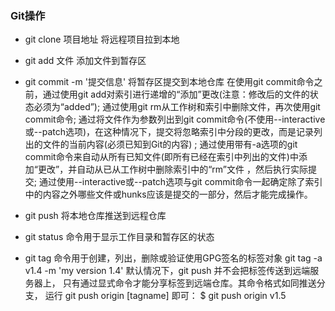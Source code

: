 ### Git操作
- git clone 项目地址                            将远程项目拉到本地
- git add 文件                                  添加文件到暂存区
- git commit -m '提交信息'                      将暂存区提交到本地仓库
    在使用git commit命令之前，通过使用git add对索引进行递增的“添加”更改(注意：修改后的文件的状态必须为“added”);
    通过使用git rm从工作树和索引中删除文件，再次使用git commit命令;
    通过将文件作为参数列出到git commit命令(不使用--interactive或--patch选项)，在这种情况下，提交将忽略索引中分段的更改，而是记录列出的文件的当前内容(必须已知到Git的内容) ;
    通过使用带有-a选项的git commit命令来自动从所有已知文件(即所有已经在索引中列出的文件)中添加“更改”，并自动从已从工作树中删除索引中的“rm”文件 ，然后执行实际提交;
    通过使用--interactive或--patch选项与git commit命令一起确定除了索引中的内容之外哪些文件或hunks应该是提交的一部分，然后才能完成操作。



- git push                                      将本地仓库推送到远程仓库
- git status                                    命令用于显示工作目录和暂存区的状态
- git tag                                       命令用于创建，列出，删除或验证使用GPG签名的标签对象
    git tag -a v1.4 -m 'my version 1.4'
    默认情况下，git push 并不会把标签传送到远端服务器上，
    只有通过显式命令才能分享标签到远端仓库。其命令格式如同推送分支，
    运行 git push origin [tagname] 即可：
    $ git push origin v1.5

